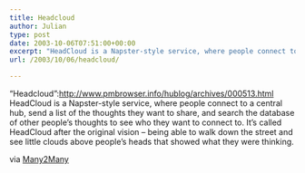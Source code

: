 ```yaml
---
title: Headcloud
author: Julian
type: post
date: 2003-10-06T07:51:00+00:00
excerpt: "HeadCloud is a Napster-style service, where people connect to a central hub, send a list of the thoughts they want to share, and search the database of other people's thoughts to see who they want to connect to. It's called HeadCloud after the original vision - being able to walk down the street and see little clouds above people's heads that showed what they were thinking."
url: /2003/10/06/headcloud/

---
```

&#8220;Headcloud&#8221;:http://www.pmbrowser.info/hublog/archives/000513.html HeadCloud is a Napster-style service, where people connect to a central hub, send a list of the thoughts they want to share, and search the database of other people&#8217;s thoughts to see who they want to connect to. It&#8217;s called HeadCloud after the original vision &#8211; being able to walk down the street and see little clouds above people&#8217;s heads that showed what they were thinking.
  
via [Many2Many][1]

 [1]: http://www.corante.com/many/